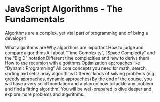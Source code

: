 # JavaScript Algorithms - The Fundamentals

Algorithms are a complex, yet vital part of programming and of being a developer!

What algorithms are
Why algorithms are important
How to judge and compare algorithms
All about “Time Complexity”, “Space Complexity” and the “Big O” notation
Different time complexities and how to derive them
How to use recursion with algorithms
Optimization approaches like “Dynamic Programming”
All core concepts you need for math, search, sorting and sets/ array algorithms
Different kinds of solving problems (e.g. greedy approaches, dynamic approaches)
By the end of the course, you will have a very solid foundation and a plan on how to tackle any problem and find a fitting algorithm! You will be well-prepared to dive deeper and explore more problems and algorithms.
